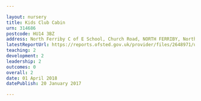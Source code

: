 ```yaml
---

layout: nursery
title: Kids Club Cabin
urn: 314686
postcode: HU14 3BZ
address: North Ferriby C of E School, Church Road, NORTH FERRIBY, North Humberside, HU14 3BZ
latestReportUrl: https://reports.ofsted.gov.uk/provider/files/2648971/urn/314686.pdf
teaching: 2
development: 2
leadership: 2
outcomes: 0
overall: 2
date: 01 April 2018 
datePublish: 20 January 2017

---
```


